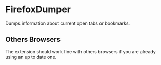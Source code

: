 # FirefoxDumper

Dumps information about current open tabs or bookmarks.

## Others Browsers

The extension should work fine with others browsers if you are already using 
an up to date one.
